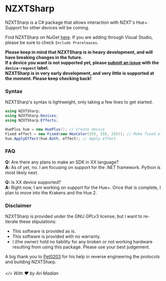 # NZXTSharp

NZXTSharp is a C# package that allows interaction with NZXT's Hue+. Support for other devices will be coming.

Find NZXTSharp on NuGet [here][0]. If you are adding through Visual Studio, please be sure to check `Include Prereleases`.

**Please keep in mind that NZXTSharp is in heavy development, and will have breaking changes in the future.**
<br>**If a device you want is not supported yet, please [submit an issue][1] with the `device-request` label.**
<br>**NZXTSharp is in very early development, and very little is supported at the moment. Please keep checking back!**

### Syntax
NZXTSharp's syntax is lightweight, only taking a few lines to get started.

```C#
using NZXTSharp;
using NZXTSharp.Devices;
using NZXTSharp.Effects;

HuePlus hue = new HuePlus(); // Create device
Fixed effect = new Fixed(new HexColor(255, 255, 255)); // Make fixed effect
hue.ApplyEffect(hue.Both, effect); // Apply effect
```

### FAQ

**Q:** Are there any plans to make an SDK in XX language?
<br>**A:** As of yet, no. I am focusing on support for the .NET framework. Python is most likely next.

**Q:** Is XX device supported? 
<br>**A:** Right now, I am working on support for the Hue+. Once that is complete, I plan to move into the Krakens and the Hue 2.


### Disclaimer
NZXTSharp is provided under the GNU GPLv3 license, but I want to re-iterate these stipulations:
 - This software is provided as is.
 - This software is provided with no warranty.
 - I (the owner) hold no liability for any broken or not working hardware resulting from using this package. Please use your best judgement.
 
 A big thank you to [Pet0203][2] for his help in reverse engineering the protocols and building NZXTSharp.
 
 ###### </> With ♥ by Ari Madian

[0]: https://www.nuget.org/packages/NZXTSharp
[1]: https://github.com/akmadian/NZXTSharp/issues/new
[2]: https://github.com/Pet0203
